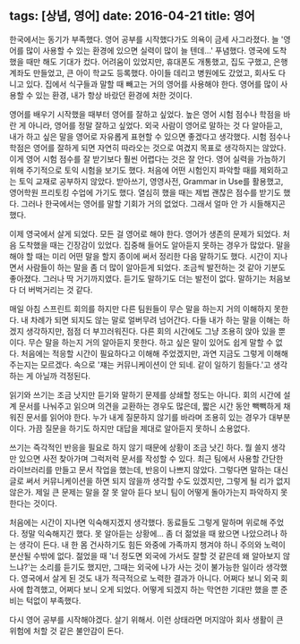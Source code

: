 tags: [상념, 영어]
date: 2016-04-21
title: 영어
---
한국에서는 동기가 부족했다. 영어 공부를 시작했다가도 의욕이 금세 사그라졌다. 늘 '영어를 많이 사용할 수 있는 환경에 있으면 실력이 많이 늘 텐데...' 푸념했다. 영국에 도착했을 때만 해도 기대가 컸다. 어려움이 있었지만, 휴대폰도 개통했고, 집도 구했고, 은행 계좌도 만들었고, 큰 아이 학교도 등록했다. 아이들 데리고 병원에도 갔었고, 회사도 다니고 있다. 집에서 식구들과 말할 때 빼고는 거의 영어를 사용해야 한다. 영어를 많이 사용할 수 있는 환경, 내가 항상 바랐던 환경에 처한 것이다.
<!--more-->

영어를 배우기 시작했을 때부터 영어를 잘하고 싶었다. 높은 영어 시험 점수나 학점을 바란 게 아니라, 영어를 정말 잘하고 싶었다. 외국 사람이 영어로 말하는 것 다 알아듣고, 내가 하고 싶은 말을 영어로 자유롭게 표현할 수 있으면 좋겠다고 생각했다. 시험 점수나 학점은 영어를 잘하게 되면 자연히 따라오는 것으로 여겼지 목표로 생각하지는 않았다. 이게 영어 시험 점수를 잘 받기보다 훨씬 어렵다는 것은 잘 안다. 영어 실력을 가늠하기 위해 주기적으로 토익 시험을 보기도 했다. 처음에 어떤 시험인지 파악할 때를 제외하고는 토익 교재로 공부하지 않았다. 받아쓰기, 영영사전, Grammar in Use를 활용했고, 영어학원 프리토킹 수업에 가기도 했다. 열심히 했을 때는 제법 괜찮은 점수를 받기도 했다. 그러나 한국에서는 영어를 말할 기회가 거의 없었다. 그래서 얼마 안 가 시들해지곤 했다.

이제 영국에서 살게 되었다. 모든 걸 영어로 해야 한다. 영어가 생존의 문제가 되었다. 처음 도착했을 때는 긴장감이 있었다. 집중해 들어도 알아듣지 못하는 경우가 많았다. 말을 해야 할 때는 미리 어떤 말을 할지 종이에 써서 정리한 다음 말하기도 했다. 시간이 지나면서 사람들이 하는 말을 좀 더 많이 알아듣게 되었다. 조금씩 발전하는 것 같아 기분도 좋아졌다. 그러나 딱 거기까지였다. 듣기도 말하기도 더는 발전이 없다. 말하기는 처음보다 더 버벅거리는 것 같다.

매일 아침 스프린트 회의를 하지만 다른 팀원들이 무슨 말을 하는지 거의 이해하지 못한다. 내 차례가 되면 되지도 않는 말로 얼버무려 넘어간다. 다들 내가 하는 말을 이해는 하겠지 생각하지만, 점점 더 부끄러워진다. 다른 회의 시간에도 그냥 조용히 앉아 있을 뿐이다. 무슨 말을 하는지 거의 알아듣지 못한다. 하고 싶은 말이 있어도 쉽게 말할 수 없다. 처음에는 적응할 시간이 필요하다고 이해해 주었겠지만, 과연 지금도 그렇게 이해해 주는지는 모르겠다. 속으로 '쟤는 커뮤니케이션이 안 되네. 같이 일하기 힘들다.'고 생각하는 게 아닐까 걱정된다.

읽기와 쓰기는 조금 낫지만 듣기와 말하기 문제를 상쇄할 정도는 아니다. 회의 시간에 설계 문서를 나눠주고 읽으며 의견을 교환하는 경우도 많은데, 짧은 시간 동안 빽빽하게 채워진 문서를 읽어야 한다. 누가 내게 질문하지 않기를 바라며 조용히 있는 경우가 대부분이다. 가끔 질문을 하기도 하지만 대답을 제대로 알아듣지 못하니 소용없다.

쓰기는 즉각적인 반응을 필요로 하지 않기 때문에 상황이 조금 낫긴 하다. 뭘 쓸지 생각만 있으면 사전 찾아가며 그럭저럭 문서를 작성할 수 있다. 최근 팀에서 사용할 간단한 라이브러리를 만들고 문서 작업을 했는데, 반응이 나쁘지 않았다. 그렇다면 말하는 대신 글로 써서 커뮤니케이션을 하면 되지 않을까 생각할 수도 있겠지만, 그렇게 될 리가 없지 않은가. 제일 큰 문제는 말을 잘 못 알아 듣다 보니 팀이 어떻게 돌아가는지 파악하지 못한다는 것이다.

처음에는 시간이 지나면 익숙해지겠지 생각했다. 동료들도 그렇게 말하며 위로해 주었다. 정말 익숙해지긴 했다. 못 알아듣는 상황에... 좀 더 젊었을 때 왔으면 나았으려나 하는 생각이 든다. 내 한 몸 건사하기도 힘든 와중에 가족까지 챙겨야 하니 주의와 노력이 분산될 수밖에 없다. 젊었을 때 '너 정도면 외국에 가서도 잘할 것 같은데 왜 알아보지 않느냐?'는 소리를 듣기도 했지만, 그때는 외국에 나가 사는 것이 불가능한 일이라 생각했다. 영국에서 살게 된 것도 내가 적극적으로 노력한 결과가 아니다. 어쩌다 보니 외국 회사에 합격했고, 어쩌다 보니 오게 되었다. 어떻게 되겠지 하는 막연한 기대만 했을 뿐 준비는 턱없이 부족했다.

다시 영어 공부를 시작해야겠다. 살기 위해서. 이런 상태라면 머지않아 회사 생활이 큰 위험에 처할 것 같은 불안감이 돈다.
